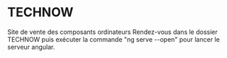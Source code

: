 # TECHNOW
Site de vente des composants ordinateurs
 Rendez-vous dans le dossier TECHNOW puis exécuter la commande "ng serve --open" pour lancer le serveur angular.
